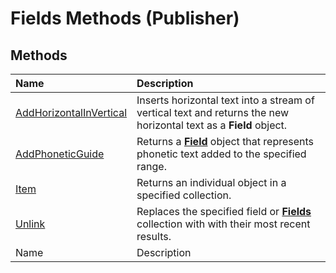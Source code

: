 
# Fields Methods (Publisher)

## Methods



|**Name**|**Description**|
|:-----|:-----|
| [AddHorizontalInVertical](4b451a24-0d79-70d4-4910-2725f1ed0297.md)|Inserts horizontal text into a stream of vertical text and returns the new horizontal text as a  **Field** object.|
| [AddPhoneticGuide](9b64e505-3aa7-040f-f791-f2dbeaf6860e.md)|Returns a  **[Field](93da311a-b834-f990-60e9-786d4f6a16f1.md)** object that represents phonetic text added to the specified range.|
| [Item](95783e5a-2c82-235e-75a4-5ac15938718e.md)|Returns an individual object in a specified collection.|
| [Unlink](7a40909f-5fc1-84ef-6679-969a98a8a668.md)|Replaces the specified field or  **[Fields](fd7c95d9-bc34-95ee-180d-b99f3629eb33.md)** collection with with their most recent results.|
|Name|Description|
